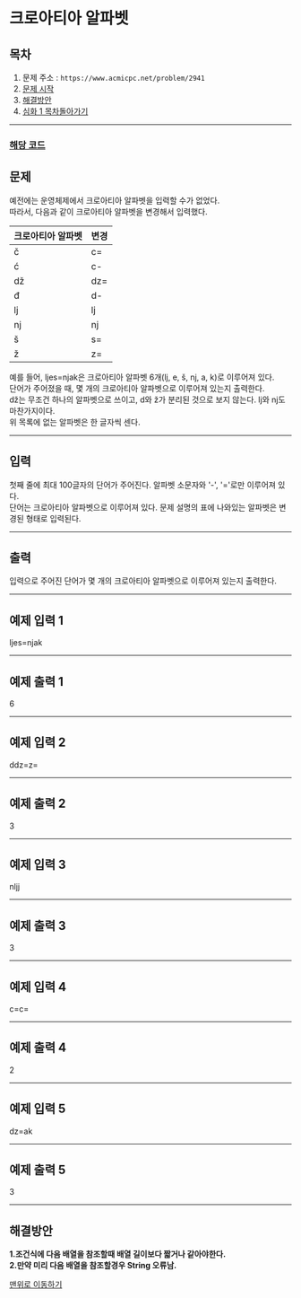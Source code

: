 # 크로아티아 알파벳

## 목차

1. 문제 주소 : `https://www.acmicpc.net/problem/2941`
2. [문제 시작](#문제)
3. [해결방안](#해결방안)
4. [심화 1 목차돌아가기](../README.md)
___

### [해당 코드](./크로아티아알파벳.java)

## 문제
예전에는 운영체제에서 크로아티아 알파벳을 입력할 수가 없었다.<br>
따라서, 다음과 같이 크로아티아 알파벳을 변경해서 입력했다.

| 크로아티아 알파벳 | 변경  |
|------------|-----|
|   č       | c=  |
| ć         | c-  |
| dž       | dz= |
| đ         | d-  |
| lj        | lj  |
| nj         | nj  |
| š        | s=  |
| ž         | z=  |


예를 들어, ljes=njak은 크로아티아 알파벳 6개(lj, e, š, nj, a, k)로 이루어져 있다.<br>
단어가 주어졌을 때, 몇 개의 크로아티아 알파벳으로 이루어져 있는지 출력한다.<br>
dž는 무조건 하나의 알파벳으로 쓰이고, d와 ž가 분리된 것으로 보지 않는다. lj와 nj도 마찬가지이다.<br>
위 목록에 없는 알파벳은 한 글자씩 센다.
___
## 입력

첫째 줄에 최대 100글자의 단어가 주어진다. 알파벳 소문자와 '-', '='로만 이루어져 있다.<br>
단어는 크로아티아 알파벳으로 이루어져 있다. 문제 설명의 표에 나와있는 알파벳은 변경된 형태로 입력된다.
___
## 출력

입력으로 주어진 단어가 몇 개의 크로아티아 알파벳으로 이루어져 있는지 출력한다.
___

## 예제 입력 1
ljes=njak

---
## 예제 출력 1
6

---

## 예제 입력 2
ddz=z=

------
## 예제 출력 2
3

---
## 예제 입력 3
nljj

---

## 예제 출력 3
3

---
## 예제 입력 4
c=c=

---
## 예제 출력 4

2

---
## 예제 입력 5
dz=ak

---
## 예제 출력 5
3

---

## 해결방안
**1.조건식에 다음 배열을 참조할때 배열 길이보다 짧거나 같아야한다.** <br>
**2.만약 미리 다음 배열을 참조할경우 String 오류남.** <br>

[맨위로 이동하기](#크로아티아-알파벳)